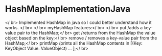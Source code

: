 # HashMapImplementationJava
</ br>
Implemented HashMap in java so I could better understand how it works. </ br>
</ br>
myHashMap features:</ br>
</ br>
put /adds a key-value pair to the HashMap;</ br>
get /returns from the HashMap the value object based on the key;</ br>
remove / removes a key-value pair from the HashMap;</ br>
printMap /prints all the HashMap contents in [(Key: KeyObject Value: ValueObject) ... ];</ br>

